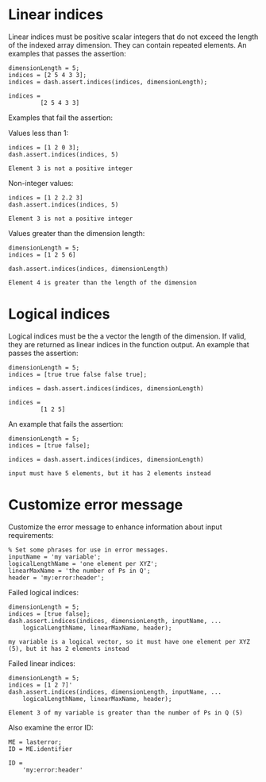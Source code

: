 # Linear indices

Linear indices must be positive scalar integers that do not exceed the length of the indexed array dimension. They can contain repeated elements. An examples that passes the assertion:

```in
dimensionLength = 5;
indices = [2 5 4 3 3];
indices = dash.assert.indices(indices, dimensionLength);
```

```out
indices =
         [2 5 4 3 3]
````

Examples that fail the assertion:

Values less than 1:

```in
indices = [1 2 0 3];
dash.assert.indices(indices, 5)
```

```error
Element 3 is not a positive integer
```

Non-integer values:

```in
indices = [1 2 2.2 3]
dash.assert.indices(indices, 5)
```

```error
Element 3 is not a positive integer
```

Values greater than the dimension length:

```in
dimensionLength = 5;
indices = [1 2 5 6]

dash.assert.indices(indices, dimensionLength)
```

```error
Element 4 is greater than the length of the dimension
```

# Logical indices

Logical indices must be the a vector the length of the dimension. If valid, they are returned as linear indices in the function output. An example that passes the assertion:

```in
dimensionLength = 5;
indices = [true true false false true];

indices = dash.assert.indices(indices, dimensionLength)
```

```out
indices =
         [1 2 5]
```


An example that fails the assertion:

```in
dimensionLength = 5;
indices = [true false];

indices = dash.assert.indices(indices, dimensionLength)
```

```error
input must have 5 elements, but it has 2 elements instead
```

# Customize error message

Customize the error message to enhance information about input requirements:

```in
% Set some phrases for use in error messages.
inputName = 'my variable';
logicalLengthName = 'one element per XYZ';
linearMaxName = 'the number of Ps in Q';
header = 'my:error:header';
```

Failed logical indices:

```in
dimensionLength = 5;
indices = [true false];
dash.assert.indices(indices, dimensionLength, inputName, ...
    logicalLengthName, linearMaxName, header);
```

```error
my variable is a logical vector, so it must have one element per XYZ (5), but it has 2 elements instead
```

Failed linear indices:

```in
dimensionLength = 5;
indices = [1 2 7]'
dash.assert.indices(indices, dimensionLength, inputName, ...
    logicalLengthName, linearMaxName, header);
```

```error
Element 3 of my variable is greater than the number of Ps in Q (5)
```

Also examine the error ID:

```in
ME = lasterror;
ID = ME.identifier
```

```out
ID =
    'my:error:header'
```